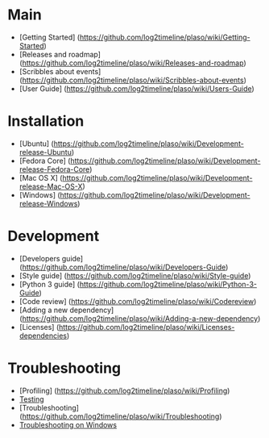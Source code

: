 # Main

 * [Getting Started] (https://github.com/log2timeline/plaso/wiki/Getting-Started)
 * [Releases and roadmap] (https://github.com/log2timeline/plaso/wiki/Releases-and-roadmap)
 * [Scribbles about events] (https://github.com/log2timeline/plaso/wiki/Scribbles-about-events)
 * [User Guide] (https://github.com/log2timeline/plaso/wiki/Users-Guide)

# Installation

 * [Ubuntu] (https://github.com/log2timeline/plaso/wiki/Development-release-Ubuntu)
 * [Fedora Core] (https://github.com/log2timeline/plaso/wiki/Development-release-Fedora-Core)
 * [Mac OS X] (https://github.com/log2timeline/plaso/wiki/Development-release-Mac-OS-X)
 * [Windows] (https://github.com/log2timeline/plaso/wiki/Development-release-Windows)

# Development

 * [Developers guide] (https://github.com/log2timeline/plaso/wiki/Developers-Guide)
 * [Style guide] (https://github.com/log2timeline/plaso/wiki/Style-guide)
 * [Python 3 guide] (https://github.com/log2timeline/plaso/wiki/Python-3-Guide)
 * [Code review] (https://github.com/log2timeline/plaso/wiki/Codereview)
 * [Adding a new dependency] (https://github.com/log2timeline/plaso/wiki/Adding-a-new-dependency)
 * [Licenses] (https://github.com/log2timeline/plaso/wiki/Licenses-dependencies)

# Troubleshooting

 * [Profiling] (https://github.com/log2timeline/plaso/wiki/Profiling)
 * [Testing](https://github.com/log2timeline/plaso/wiki/Testing)
 * [Troubleshooting] (https://github.com/log2timeline/plaso/wiki/Troubleshooting)
 * [Troubleshooting on Windows](https://github.com/log2timeline/plaso/wiki/Troubleshooting-Windows)
